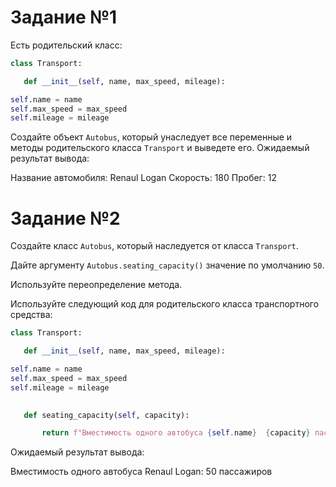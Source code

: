 # Задание №1

Есть родительский класс:

```python
class Transport:

   def __init__(self, name, max_speed, mileage):

self.name = name
self.max_speed = max_speed
self.mileage = mileage
```
 
Создайте объект `Autobus`, который унаследует все переменные и методы родительского класса `Transport` и выведете его.
Ожидаемый результат вывода:

Название автомобиля: Renaul Logan Скорость: 180 Пробег: 12

 
# Задание №2

Создайте класс `Autobus`, который наследуется от класса `Transport`.

Дайте аргументу `Autobus.seating_capacity()` значение по умолчанию `50`.

Используйте переопределение метода.

Используйте следующий код для родительского класса транспортного средства:

```python
class Transport:

   def __init__(self, name, max_speed, mileage):

self.name = name
self.max_speed = max_speed
self.mileage = mileage
 

   def seating_capacity(self, capacity):

       return f"Вместимость одного автобуса {self.name}  {capacity} пассажиров"
```
 

Ожидаемый результат вывода:

Вместимость одного автобуса Renaul Logan: 50 пассажиров